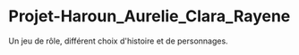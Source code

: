 # Projet-Haroun_Aurelie_Clara_Rayene
Un jeu de rôle, différent choix d'histoire et de personnages. 
